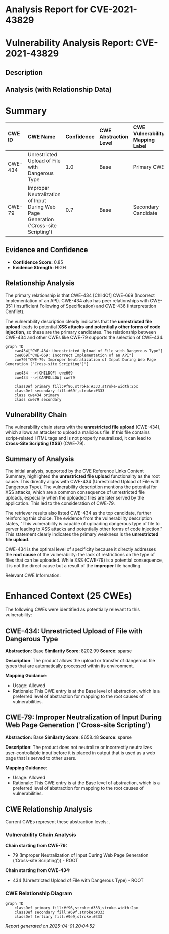 # Analysis Report for CVE-2021-43829

# Vulnerability Analysis Report: CVE-2021-43829

## Description



## Analysis (with Relationship Data)

# Summary
| CWE ID  | CWE Name                                                                  | Confidence | CWE Abstraction Level | CWE Vulnerability Mapping Label | CWE-Vulnerability Mapping Notes |
| :-------- | :------------------------------------------------------------------------ | :--------- | :---------------------- | :------------------------------ | :------------------------------ |
| CWE-434 | Unrestricted Upload of File with Dangerous Type                           | 1.0        | Base                    | Primary CWE                     | Allowed                       |
| CWE-79  | Improper Neutralization of Input During Web Page Generation ('Cross-site Scripting') | 0.7        | Base                    | Secondary Candidate             | Allowed                       |

## Evidence and Confidence

*   **Confidence Score:** 0.85
*   **Evidence Strength:** HIGH

## Relationship Analysis
The primary relationship is that CWE-434 [ChildOf] CWE-669 (Incorrect Implementation of an API). CWE-434 also has peer relationships with CWE-351 (Insufficient Following of Specification) and CWE-436 (Interpretation Conflict).

The vulnerability description clearly indicates that the **unrestricted file upload** leads to potential **XSS attacks and potentially other forms of code injection**, so these are the primary candidates. The relationship between CWE-434 and other CWEs like CWE-79 supports the selection of CWE-434.

```mermaid
graph TD
    cwe434["CWE-434: Unrestricted Upload of File with Dangerous Type"]
    cwe669["CWE-669: Incorrect Implementation of an API"]
    cwe79["CWE-79: Improper Neutralization of Input During Web Page Generation ('Cross-site Scripting')"]

    cwe434 -->|CHILDOF| cwe669
    cwe434 -->|CANFOLLOW| cwe79

    classDef primary fill:#f96,stroke:#333,stroke-width:2px
    classDef secondary fill:#69f,stroke:#333
    class cwe434 primary
    class cwe79 secondary
```

## Vulnerability Chain
The vulnerability chain starts with the **unrestricted file upload** (CWE-434), which allows an attacker to upload a malicious file. If this file contains script-related HTML tags and is not properly neutralized, it can lead to **Cross-Site Scripting (XSS)** (CWE-79).

## Summary of Analysis
The initial analysis, supported by the CVE Reference Links Content Summary, highlighted the **unrestricted file upload** functionality as the root cause. This directly aligns with CWE-434 (Unrestricted Upload of File with Dangerous Type). The vulnerability description mentions the potential for XSS attacks, which are a common consequence of unrestricted file uploads, especially when the uploaded files are later served by the application. This led to the consideration of CWE-79.

The retriever results also listed CWE-434 as the top candidate, further reinforcing this choice. The evidence from the vulnerability description states, "This vulnerability is capable of uploading dangerous type of file to server leading to XSS attacks and potentially other forms of code injection." This statement clearly indicates the primary weakness is the **unrestricted file upload**.

CWE-434 is the optimal level of specificity because it directly addresses the **root cause** of the vulnerability: the lack of restrictions on the type of files that can be uploaded. While XSS (CWE-79) is a potential consequence, it is not the direct cause but a result of the **improper** file handling.

Relevant CWE Information:

# Enhanced Context (25 CWEs)
The following CWEs were identified as potentially relevant to this vulnerability:

## CWE-434: Unrestricted Upload of File with Dangerous Type
**Abstraction:** Base
**Similarity Score**: 8202.99
**Source**: sparse

**Description**:
The product allows the upload or transfer of dangerous file types that are automatically processed within its environment.

**Mapping Guidance**:
- Usage: Allowed
- Rationale: This CWE entry is at the Base level of abstraction, which is a preferred level of abstraction for mapping to the root causes of vulnerabilities.

## CWE-79: Improper Neutralization of Input During Web Page Generation ('Cross-site Scripting')
**Abstraction:** Base
**Similarity Score**: 8658.48
**Source**: sparse

**Description**:
The product does not neutralize or incorrectly neutralizes user-controllable input before it is placed in output that is used as a web page that is served to other users.

**Mapping Guidance**:
- Usage: Allowed
- Rationale: This CWE entry is at the Base level of abstraction, which is a preferred level of abstraction for mapping to the root causes of vulnerabilities.


## CWE Relationship Analysis

Current CWEs represent these abstraction levels: .


### Vulnerability Chain Analysis

**Chain starting from CWE-79:**
- 79 (Improper Neutralization of Input During Web Page Generation ('Cross-site Scripting')) - ROOT


**Chain starting from CWE-434:**
- 434 (Unrestricted Upload of File with Dangerous Type) - ROOT



### CWE Relationship Diagram

```mermaid
graph TD
    classDef primary fill:#f96,stroke:#333,stroke-width:2px
    classDef secondary fill:#69f,stroke:#333
    classDef tertiary fill:#9e9,stroke:#333
```



*Report generated on 2025-04-01 20:04:52*
